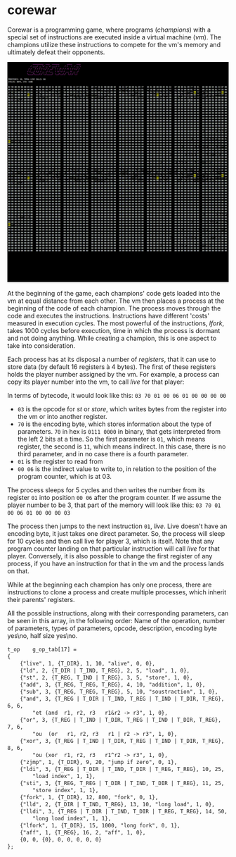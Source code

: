 # corewar
Corewar is a programming game, where programs (*champions*) with a special set of instructions are executed inside a virtual machine (*vm*).
The champions utilize these instructions to compete for the vm's memory and ultimately defeat their opponents.

![Progress](https://github.com/yunusabd/corewar/raw/master/resources/Debug.gif "Progress")

At the beginning of the game, each champions' code gets loaded into the vm at equal distance from each other. The vm then places a process at the beginning of the code of each champion. The process moves through the code and executes the instructions. Instructions have different 'costs' measured in execution cycles. The most powerful of the instructions, *lfork*, takes 1000 cycles before execution, time in which the process is dormant and not doing anything. While creating a champion, this is one aspect to take into consideration.

Each process has at its disposal a number of *registers*, that it can use to store data (by default 16 registers à 4 bytes). The first of these registers holds the player number assigned by the vm. For example, a process can copy its player number into the vm, to call *live* for that player:

In terms of bytecode, it would look like this: ```03 70 01 00 06 01 00 00 00 00```
- ```03``` is the opcode for *st* or *store*, which writes bytes from the register into the vm or into another register.
- ```70``` is the encoding byte, which stores information about the type of parameters. ```70``` in hex is ```0111 0000``` in binary, that gets interpreted from the left 2 bits at a time. So the first parameter is ```01```, which means register, the second is ```11```, which means indirect. In this case, there is no third parameter, and in no case there is a fourth parameter.
- ```01``` is the register to read from
- ```00 06``` is the indirect value to write to, in relation to the position of the program counter, which is at 03.

The process sleeps for 5 cycles and then writes the number from its register ```01``` into position ```00 06``` after the program counter. If we assume the player number to be 3, that part of the memory will look like this: ```03 70 01 00 06 01 00 00 00 03```

The process then jumps to the next instruction ```01```, *live*. Live doesn't have an encoding byte, it just takes one direct parameter. So, the process will sleep for 10 cycles and then call live for player 3, which is itself. Note that any program counter landing on that particular instruction will call *live* for that player. Conversely, it is also possible to change the first register of any process, if you have an instruction for that in the vm and the process lands on that.

While at the beginning each champion has only one process, there are instructions to clone a process and create multiple processes, which inherit their parents' registers.

All the possible instructions, along with their corresponding parameters, can be seen in this array, in the following order:
Name of the operation, number of parameters, types of parameters, opcode, description, encoding byte yes\no, half size yes\no.

```
t_op    g_op_tab[17] =
{
    {"live", 1, {T_DIR}, 1, 10, "alive", 0, 0},
    {"ld", 2, {T_DIR | T_IND, T_REG}, 2, 5, "load", 1, 0},
    {"st", 2, {T_REG, T_IND | T_REG}, 3, 5, "store", 1, 0},
    {"add", 3, {T_REG, T_REG, T_REG}, 4, 10, "addition", 1, 0},
    {"sub", 3, {T_REG, T_REG, T_REG}, 5, 10, "soustraction", 1, 0},
    {"and", 3, {T_REG | T_DIR | T_IND, T_REG | T_IND | T_DIR, T_REG}, 6, 6,
        "et (and  r1, r2, r3   r1&r2 -> r3", 1, 0},
    {"or", 3, {T_REG | T_IND | T_DIR, T_REG | T_IND | T_DIR, T_REG}, 7, 6,
        "ou  (or   r1, r2, r3   r1 | r2 -> r3", 1, 0},
    {"xor", 3, {T_REG | T_IND | T_DIR, T_REG | T_IND | T_DIR, T_REG}, 8, 6,
        "ou (xor  r1, r2, r3   r1^r2 -> r3", 1, 0},
    {"zjmp", 1, {T_DIR}, 9, 20, "jump if zero", 0, 1},
    {"ldi", 3, {T_REG | T_DIR | T_IND, T_DIR | T_REG, T_REG}, 10, 25,
        "load index", 1, 1},
    {"sti", 3, {T_REG, T_REG | T_DIR | T_IND, T_DIR | T_REG}, 11, 25,
        "store index", 1, 1},
    {"fork", 1, {T_DIR}, 12, 800, "fork", 0, 1},
    {"lld", 2, {T_DIR | T_IND, T_REG}, 13, 10, "long load", 1, 0},
    {"lldi", 3, {T_REG | T_DIR | T_IND, T_DIR | T_REG, T_REG}, 14, 50,
        "long load index", 1, 1},
    {"lfork", 1, {T_DIR}, 15, 1000, "long fork", 0, 1},
    {"aff", 1, {T_REG}, 16, 2, "aff", 1, 0},
    {0, 0, {0}, 0, 0, 0, 0, 0}
};
```
